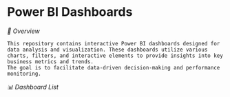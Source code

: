 #   Power BI Dashboards

*📌 Overview*

    This repository contains interactive Power BI dashboards designed for data analysis and visualization. These dashboards utilize various charts, filters, and interactive elements to provide insights into key business metrics and trends. 
    The goal is to facilitate data-driven decision-making and performance monitoring.

*📊 Dashboard List*

